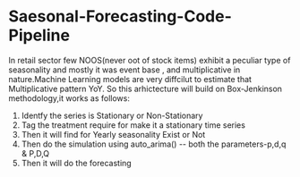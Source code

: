 # Saesonal-Forecasting-Code-Pipeline
In retail sector few NOOS(never oot of stock items) exhibit a peculiar type of seasonality and mostly it was event base , and multiplicative in nature.Machine Learning models are very diffcilut to estimate that Multiplicative pattern YoY.
So this arhictecture will build on Box-Jenkinson methodology,it works as follows:
1) Identfy the series is Stationary or Non-Stationary 
2) Tag the treatment require for make it a stationary time series 
3) Then it will find for Yearly seasonality Exist or Not 
4) Then do the simulation using auto_arima() -- both the parameters-p,d,q & P,D,Q
5) Then it will do the forecasting 
